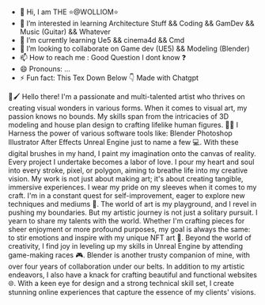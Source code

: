 - 👋 Hi, I am THE ⭐@WOLLIOM⭐
- 👀 I’m interested in learning Architecture Stuff && Coding && GamDev && Music (Guitar) && Whatever  
- 🌱 I’m currently learning Ue5 && cinema4d && Cmd 
- 💞️ I’m looking to collaborate on Game dev (UE5) && Modeling (Blender)
- 📫 How to reach me : Good Question I dont know ❓
- 😄 Pronouns: ...
- ⚡ Fun fact: This Tex Down Below 👇 Made with Chatgpt

<!---
WOLLIOM/WOLLIOM is a ✨ special ✨ repository because its `README.md` (this file) appears on your GitHub profile.
You can click the Preview link to take a look at your changes. // 🔥I KNOW IT WHY ARE YOU SAYING TO ME🔥
MORE INFO DOWN BELOW MY FRIEND😁
--->
🎨🖌️ Hello there! I'm a passionate and multi-talented artist who thrives on creating visual wonders in various forms. When it comes to visual art, my passion knows no bounds.
My skills span from the intricacies of 3D modeling and house plan design to crafting lifelike human figures. 🏡👤
I Harness the power of various software tools like:
Blender
Photoshop
Illustrator
After Effects
Unreal Engine
just to name a few 💻. With these digital brushes in my hand, I paint my imagination onto the canvas of reality.
Every project I undertake becomes a labor of love. I pour my heart and soul into every stroke, pixel, or polygon, aiming to breathe life into my creative vision.
My work is not just about making art; it's about creating tangible, immersive experiences.
I wear my pride on my sleeves when it comes to my craft. I'm in a constant quest for self-improvement, eager to explore new techniques and mediums 🎨.
The world of art is my playground, and I revel in pushing my boundaries.
But my artistic journey is not just a solitary pursuit. I yearn to share my talents with the world.
Whether I'm crafting pieces for sheer enjoyment or more profound purposes, my goal is always the same: to stir emotions and inspire with my unique NFT art 🌟.
Beyond the world of creativity, I find joy in leveling up my skills in Unreal Engine by attending game-making races 🎮. Blender is another trusty companion of mine, with over four years of collaboration under our belts.
In addition to my artistic endeavors, I also have a knack for crafting beautiful and functional websites 🌐.
With a keen eye for design and a strong technical skill set, I create stunning online experiences that capture the essence of my clients' visions.
